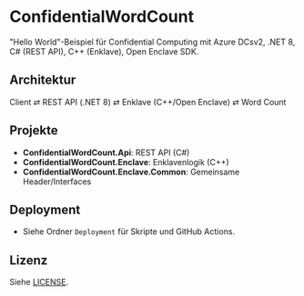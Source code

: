 # ConfidentialWordCount

"Hello World"-Beispiel für Confidential Computing mit Azure DCsv2, .NET 8, C# (REST API), C++ (Enklave), Open Enclave SDK.

## Architektur

Client ⇄ REST API (.NET 8) ⇄ Enklave (C++/Open Enclave) ⇄ Word Count

## Projekte

- **ConfidentialWordCount.Api**: REST API (C#)
- **ConfidentialWordCount.Enclave**: Enklavenlogik (C++)
- **ConfidentialWordCount.Enclave.Common**: Gemeinsame Header/Interfaces

## Deployment

- Siehe Ordner `Deployment` für Skripte und GitHub Actions.

## Lizenz

Siehe [LICENSE](LICENSE).
